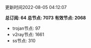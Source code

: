 更新时间2022-08-05 04:12:07

**总订阅: 64**
**总节点: 7073**
**有效节点: 2068**
- trojan节点: 97
- v2ray节点: 1661
- ss节点: 310
